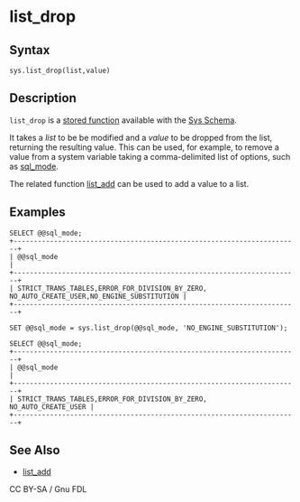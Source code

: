 # list\_drop

## Syntax

```
sys.list_drop(list,value)
```

## Description

`list_drop` is a [stored function](../../../../../../server-usage/stored-routines/stored-functions/) available with the [Sys Schema](../).

It takes a _list_ to be be modified and a _value_ to be dropped from the list, returning the resulting value. This can be used, for example, to remove a value from a system variable taking a comma-delimited list of options, such as [sql\_mode](../../../../../../server-management/variables-and-modes/sql-mode.md).

The related function [list\_add](list_add.md) can be used to add a value to a list.

## Examples

```
SELECT @@sql_mode;
+-----------------------------------------------------------------------+
| @@sql_mode                                                            |
+-----------------------------------------------------------------------+
| STRICT_TRANS_TABLES,ERROR_FOR_DIVISION_BY_ZERO,
NO_AUTO_CREATE_USER,NO_ENGINE_SUBSTITUTION |
+-----------------------------------------------------------------------+

SET @@sql_mode = sys.list_drop(@@sql_mode, 'NO_ENGINE_SUBSTITUTION');

SELECT @@sql_mode;
+-----------------------------------------------------------------------+
| @@sql_mode                                                            |
+-----------------------------------------------------------------------+
| STRICT_TRANS_TABLES,ERROR_FOR_DIVISION_BY_ZERO,
NO_AUTO_CREATE_USER |
+-----------------------------------------------------------------------+
```

## See Also

* [list\_add](list_add.md)

CC BY-SA / Gnu FDL

